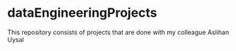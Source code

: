 # dataEngineeringProjects
This repository consists of projects that are done with my colleague Aslıhan Uysal
